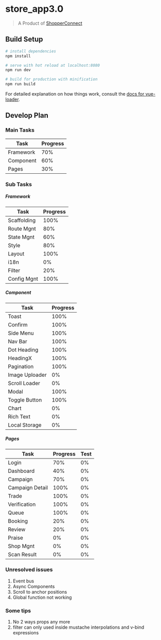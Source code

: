 # store_app3.0

> A Product of [ShopperConnect](https://sc.smartac.co/)

## Build Setup

``` bash
# install dependencies
npm install

# serve with hot reload at localhost:8080
npm run dev

# build for production with minification
npm run build
```

For detailed explanation on how things work, consult the [docs for vue-loader](http://vuejs.github.io/vue-loader).

## Develop Plan

### Main Tasks

 |Task|Progress|
 |----|--------|
 |Framework| 70%|
 |Component| 60%|
 |Pages| 30%|


### Sub Tasks

##### Framework

|Task|Progress|
|----|--------|
|Scaffolding| 100%|
|Route Mgnt| 80%|
|State Mgnt| 60%|
|Style| 80%|
|Layout| 100%|
|i18n| 0%|
|Filter| 20%|
|Config Mgnt| 100%|

##### Component
|Task|Progress|
|----|--------|
|Toast| 100%|
|Confirm| 100%|
|Side Menu| 100%|
|Nav Bar| 100%|
|Dot Heading| 100%|
|HeadingX| 100%|
|Pagination| 100%|
|Image Uploader| 0%|
|Scroll Loader| 0%|
|Modal| 100%|
|Toggle Button| 100%|
|Chart| 0%|
|Rich Text| 0%|
|Local Storage| 0%|

##### Pages
|Task|Progress|Test|
|----|--------|----|
|Login| 70%| 0%|
|Dashboard| 40%| 0%|
|Campaign| 70%| 0%|
|Campaign Detail| 100%| 0%|
|Trade| 100%| 0%|
|Verification| 100%| 0%|
|Queue| 100%| 0%|
|Booking| 20%| 0%|
|Review| 20%| 0%|
|Praise| 0%| 0%|
|Shop Mgnt| 0%| 0%|
|Scan Result| 0%| 0%|

### Unresolved issues
1. Event bus
2. Async Components
3. Scroll to anchor positions
4. Global function not working

### Some tips
1. No 2 ways props any more
2. filter can only used inside mustache interpolations and v-bind expressions
